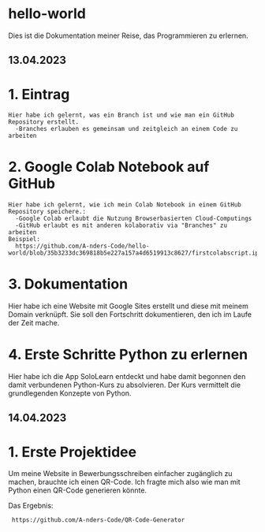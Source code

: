 # hello-world
Dies ist die Dokumentation meiner Reise, das Programmieren zu erlernen.

## 13.04.2023

  # 1. Eintrag
    Hier habe ich gelernt, was ein Branch ist und wie man ein GitHub Repository erstellt.
      -Branches erlauben es gemeinsam und zeitgleich an einem Code zu arbeiten
  
  # 2. Google Colab Notebook auf GitHub
    Hier habe ich gelernt, wie ich mein Colab Notebook in einem GitHub Repository speichere.:
      -Google Colab erlaubt die Nutzung Browserbasierten Cloud-Computings
      -GitHub erlaubt es mit anderen kolaborativ via "Branches" zu arbeiten
    Beispiel:
      https://github.com/A-nders-Code/hello-world/blob/35b3233dc369818b5e227a157a4d6519913c8627/firstcolabscript.ipynb

# 3. Dokumentation
  Hier habe ich eine Website mit Google Sites erstellt und diese mit meinem Domain verknüpft.
  Sie soll den Fortschritt dokumentieren, den ich im Laufe der Zeit mache.
  
# 4. Erste Schritte Python zu erlernen
  Hier habe ich die App SoloLearn entdeckt und habe damit begonnen den damit verbundenen Python-Kurs zu absolvieren.
  Der Kurs vermittelt die grundlegenden Konzepte von Python.
  
## 14.04.2023

# 1. Erste Projektidee
  Um meine Website in Bewerbungsschreiben einfacher zugänglich zu machen, brauchte ich einen QR-Code.
  Ich fragte mich also wie man mit Python einen QR-Code generieren könnte.
   
   Das Ergebnis:
     
     https://github.com/A-nders-Code/QR-Code-Generator

